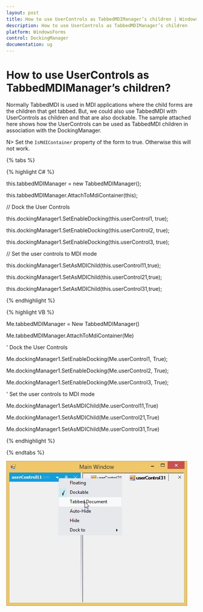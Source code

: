 ```yaml
---
layout: post
title: How to use UserControls as TabbedMDIManager’s children | WindowsForms | Syncfusion
description: How to use UserControls as TabbedMDIManager’s children
platform: WindowsForms
control: DockingManager
documentation: ug
---
```





# How to use UserControls as TabbedMDIManager’s children?

 Normally TabbedMDI is used in MDI applications where the child forms are the children that get tabbed. But, we could also use TabbedMDI with UserControls as children and that are also dockable. The sample attached here shows how the UserControls can be used as TabbedMDI children in association with the DockingManager.



N> Set the `IsMdIContainer` property of the form to true. Otherwise this will not work.

{% tabs %}

{% highlight C# %}


this.tabbedMDIManager = new TabbedMDIManager();

this.tabbedMDIManager.AttachToMdiContainer(this);



// Dock the User Controls

this.dockingManager1.SetEnableDocking(this.userControl1, true);

this.dockingManager1.SetEnableDocking(this.userControl2, true);

this.dockingManager1.SetEnableDocking(this.userControl3, true);



// Set the user controls to MDI mode

this.dockingManager1.SetAsMDIChild(this.userControl11,true);

this.dockingManager1.SetAsMDIChild(this.userControl21,true);

this.dockingManager1.SetAsMDIChild(this.userControl31,true);

{% endhighlight %}


{% highlight VB %}


Me.tabbedMDIManager = New TabbedMDIManager()

Me.tabbedMDIManager.AttachToMdiContainer(Me)



' Dock the User Controls

Me.dockingManager1.SetEnableDocking(Me.userControl1, True);

Me.dockingManager1.SetEnableDocking(Me.userControl2, True);

Me.dockingManager1.SetEnableDocking(Me.userControl3, True);



' Set the user controls to MDI mode

Me.dockingManager1.SetAsMDIChild(Me.userControl11,True)

Me.dockingManager1.SetAsMDIChild(Me.userControl21,True)

Me.dockingManager1.SetAsMDIChild(Me.userControl31,True)

{% endhighlight %}

{% endtabs %}


![](MDIChild_images/MDIChild_img2.jpeg) 

